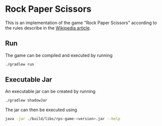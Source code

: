# Rock Paper Scissors

This is an implementation of the game "Rock Paper Scissors" according to the rules describe in 
the [Wikipedia article](https://en.wikipedia.org/wiki/Rock_paper_scissors).

## Run

The game can be compiled and executed by running
```bash
./gradlew run
```

## Executable Jar

An executable jar can be created by running
```bash
./gradlew shadowJar
```
The jar can then be executed using
```bash
java -jar ./build/libs/rps-game-<version>.jar --help
```